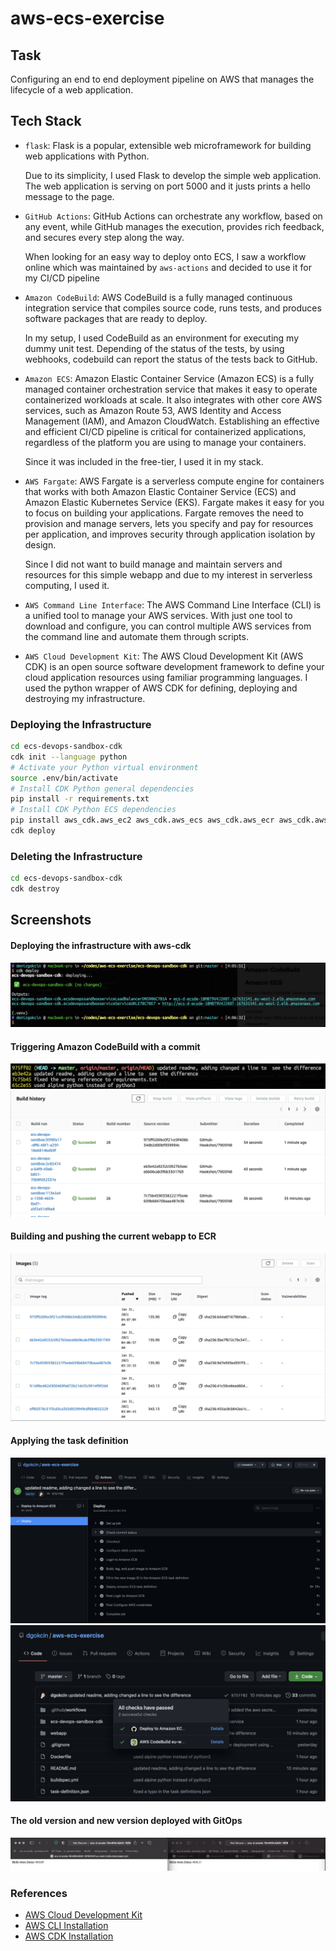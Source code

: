 # aws-ecs-exercise

## Task

Configuring an end to end deployment pipeline on AWS that manages the lifecycle
of a web application.

## Tech Stack

- `flask`: Flask is a popular, extensible web microframework for building web
  applications with Python.
  
  Due to its simplicity, I used Flask to develop the
  simple web application. The web application is serving on port 5000 and it
  justs prints a hello message to the page.

- `GitHub Actions`: GitHub Actions can orchestrate any workflow, based on any
  event, while GitHub manages the execution, provides rich feedback, and secures
  every step along the way.

  When looking for an easy way to deploy onto ECS, I saw a workflow online which
  was maintained by `aws-actions` and decided to use it for my CI/CD pipeline

- `Amazon CodeBuild`: AWS CodeBuild is a fully managed continuous integration
  service that compiles source code, runs tests, and produces software packages
  that are ready to deploy.

  In my setup, I used CodeBuild as an environment for executing my dummy unit
  test. Depending of the status of the tests, by using webhooks, codebuild can
  report the status of the tests back to GitHub.

- `Amazon ECS`: Amazon Elastic Container Service (Amazon ECS) is a fully managed
  container orchestration service that makes it easy to operate containerized
  workloads at scale.  It also integrates with other core AWS services, such as
  Amazon Route 53, AWS Identity and Access Management (IAM), and Amazon
  CloudWatch.  Establishing an effective and efficient CI/CD pipeline is
  critical for containerized applications, regardless of the platform you are
  using to manage your containers.

  Since it was included in the free-tier, I used it in my stack.

- `AWS Fargate`: AWS Fargate is a serverless compute engine for containers that
  works with both Amazon Elastic Container Service (ECS) and Amazon Elastic
  Kubernetes Service (EKS). Fargate makes it easy for you to focus on building
  your applications. Fargate removes the need to provision and manage servers,
  lets you specify and pay for resources per application, and improves security
  through application isolation by design.

  Since I did not want to build manage and maintain servers and resources for
  this simple webapp and due to my interest in serverless computing, I used it.

- `AWS Command Line Interface`: The AWS Command Line Interface (CLI) is a
  unified tool to manage your AWS services. With just one tool to download and
  configure, you can control multiple AWS services from the command line and
  automate them through scripts.

- `AWS Cloud Development Kit`: The AWS Cloud Development Kit (AWS CDK) is an
  open source software development framework to define your cloud application
  resources using familiar programming languages. I used the python wrapper of
  AWS CDK for defining, deploying and destroying my infrastructure.

### Deploying the Infrastructure

```bash
cd ecs-devops-sandbox-cdk
cdk init --language python 
# Activate your Python virtual environment
source .env/bin/activate
# Install CDK Python general dependencies
pip install -r requirements.txt
# Install CDK Python ECS dependencies
pip install aws_cdk.aws_ec2 aws_cdk.aws_ecs aws_cdk.aws_ecr aws_cdk.aws_iam aws_cdk.aws-ecs-patterns
cdk deploy
```

### Deleting the Infrastructure

```bash
cd ecs-devops-sandbox-cdk
cdk destroy
```
## Screenshots

#### Deploying the infrastructure with aws-cdk
![pic](https://github.com/dgokcin/aws-ecs-exercise/blob/master/pic/cdk-deploy.png)
#### Triggering Amazon CodeBuild with a commit
![pic](https://github.com/dgokcin/aws-ecs-exercise/blob/master/pic/git-sha.png)
![pic](https://github.com/dgokcin/aws-ecs-exercise/blob/master/pic/code-build.png)

#### Building and pushing the current webapp to ECR
![pic](https://github.com/dgokcin/aws-ecs-exercise/blob/master/pic/ecr-repositories.png)

#### Applying the task definition
![pic](https://github.com/dgokcin/aws-ecs-exercise/blob/master/pic/github-actions-successful-pipeline.png)
![pic](https://github.com/dgokcin/aws-ecs-exercise/blob/master/pic/checks.png)

#### The old version and new version deployed with GitOps
![pic](https://github.com/dgokcin/aws-ecs-exercise/blob/master/pic/gitops.png)


### References

- [AWS Cloud Development Kit](https://aws.amazon.com/cdk/)
- [AWS CLI Installation](https://docs.aws.amazon.com/cli/latest/userguide/install-cliv2-mac.html)
- [AWS CDK Installation](https://docs.aws.amazon.com/cdk/latest/guide/getting_started.html)
